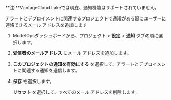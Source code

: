 **注:**VantageCloud Lakeでは現在、通知機能はサポートされていません。

アラートとデプロイメントに関連するプロジェクトで通知がある際にユーザーに連絡できるメール アドレスを追加します

1.  ModelOpsダッシュボードから、プロジェクト > **設定** > **通知** タブの順に選択します。


1.  **受信者のメールアドレス** にメール アドレスを追加します。


1.  **このプロジェクトの通知を有効にする** を選択して、アラートとデプロイメントに関連する通知を送信します。


1.  **保存** を選択します。

    **リセット** を選択して、すべてのメール アドレスを削除します。


